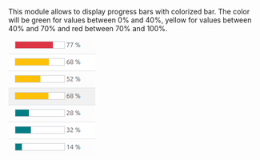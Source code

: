 This module allows to display progress bars with colorized bar.
The color will be green for values between 0% and 40%, yellow for values
between 40% and 70% and red between 70% and 100%.

![Progressbar Color](../static/description/progressbar_color.png)
